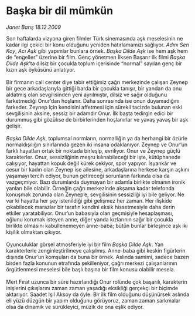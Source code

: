 # Başka bir dil mümkün

*Janet Barış 18.12.2009*

<div class="yazi">Son haftalarda vizyona giren filmler Türk sinemasında aşk meselesinin ne kadar ilgi çekici bir konu olduğunu yeniden hatırlamamızı sağlıyor. <i>Adını Sen Koy</i>, <i>Acı Aşk</i> gibi yapımlar bunlara örnek. <i>Başka Dilde Aşk</i> ise hem aşk hem de “engeller” üzerine bir film. Genç yönetmen İlksen Başarır ilk filmi <i>Başka Dilde Aşk</i>’ta dilsiz bir çocukla toplum içerisinde “normal” sayılan genç bir kızın aşk öyküsünü anlatıyor. <br/><br/>Bir firmanın call center diye tabir ettiğimiz çağrı merkezinde çalışan Zeynep bir gece arkadaşlarıyla gittiği barda bir çocukla tanışır, bir yandan da onu aldatmış olan sevgilisinden yeni ayrılmıştır, dilsiz ve sağır olduğunu farketmediği Onur’dan hoşlanır. Daha sonrasında ise onun duyamadığını farkeder. Zeynep için kendisini affetmesi için sürekli tacizde bulunan eski sevgilisinin aksine, sessiz bir adamdır Onur. İlk başta tedirgin edici bir durummuş gibi gözükse de birbirlerinden hoşlanırlar ve yavaş yavaş bir aşk gelişir. <i><br/><br/>Başka Dilde Aşk</i>, toplumsal normların, normalliğin ya da herhangi bir özürle normaldışılığın sınırlarında gezen iki insana odaklanıyor. Zeynep ve Onur’un farklı hayatları ortak bir noktada birleşip, evriliyor. Onur ve Zeynep güçlü karakterler. Onur, sessizliğinin meşru kılınabileceği bir işte, kütüphanede çalışıyor, hayattan kopuk değil kürek çekiyor, spor yapıyor. İsyankâr ve cesur bir kadın olan Zeynep ise ailesine, arkadaşlarına herkese karşın aşkını yaşamayı tercih ediyor, bunun getireceği sorunların farkında olsa da vazgeçmiyor. Bazı durumlarda duymayan bir adamla birlikte olmanın ironik yanları bile olabilir. Örneğin çağrı merkezinde akşama kadar telefonda konuşmak zorunda olan Zeynep’e, sevgilisinin sessizliği iyi bile geliyor. Ne var ki hayatta her şey istenildiği gibi gelişmez her zaman. Her ilişkide çıkabilecek marazlar bir tarafın kendini eksik hissetmesiyle daha derin etkiler yaratabiliyor. Onur’un babasıyla olan geçmişiyle hesaplaşması, oğlunu korumak isteyen anne, diğer yanda kızlarının sağır bir çocukla birlikte olmasını kabullenemeyen anne-baba; bütün bunlar birleşince aşk iki kişilik olmaktan çıkıyor. <br/><br/>Oyunculuklar görsel atmosferiyle iyi bir film <i>Başka Dilde Aşk</i>. Yan karakterlerle zenginleştirilmeye çalışılmış. Anne-baba gibi keskin figürlerin dışında Onur’un komşuları da buna bir örnek. Aslında samimi, sadece bazen birden fazla konunun etrafında şekilleniyor, çağrı merkezi çalışanlarının örgütlenmesi meselesi bile başlı başına bir film konusu olabilir mesela. <br/><br/>Mert Fırat uzunca bir süre hazırlandığı Onur rolünde çok başarılı, karakterin inişlerini çıkışlarını zaman zaman yaşadığı eksikliği gerçekçi bir biçimde aktarıyor. Saadet Işıl Aksoy da öyle. Bir ilk film olduğunu düşünürsek aslında eli yüzü düzgün bir yapım olduğunu görüyoruz, zaman zaman sarkmalar olsa da dinamik ve sürükleyici, müzik de ona eşlik ediyor. 
              </div>
